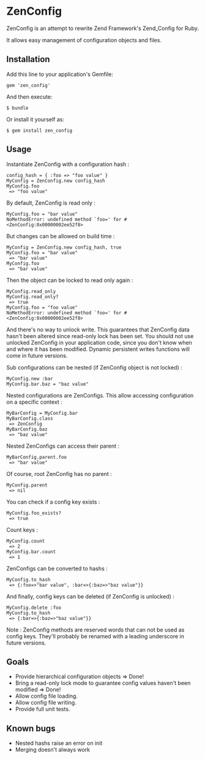# ZenConfig

ZenConfig is an attempt to rewrite Zend Framework's Zend_Config for Ruby.

It allows easy management of configuration objects and files.

## Installation

Add this line to your application's Gemfile:

    gem 'zen_config'

And then execute:

    $ bundle

Or install it yourself as:

    $ gem install zen_config

## Usage

Instantiate ZenConfig with a configuration hash :

    config_hash = { :foo => "foo value" }
    MyConfig = ZenConfig.new config_hash
    MyConfig.foo
     => "foo value"

By default, ZenConfig is read only :

    MyConfig.foo = "bar value"
    NoMethodError: undefined method `foo=' for #<ZenConfig:0x00000002ee52f8>

But changes can be allowed on build time :

    MyConfig = ZenConfig.new config_hash, true
    MyConfig.foo = "bar value"
     => "bar value"
    MyConfig.foo
     => "bar value"

Then the object can be locked to read only again :

    MyConfig.read_only
    MyConfig.read_only?
     => true
    MyConfig.foo = "foo value"
    NoMethodError: undefined method `foo=' for #<ZenConfig:0x00000002ee52f8>

And there's no way to unlock write.
This guarantees that ZenConfig data hasn't been altered since read-only lock has been set.
You should not use unlocked ZenConfig in your application code, since you don't know when and where it has been modified.
Dynamic persistent writes functions will come in future versions.

Sub configurations can be nested (if ZenConfig object is not locked) :

    MyConfig.new :bar
    MyConfig.bar.baz = "baz value"

Nested configurations are ZenConfigs. This allow accessing configuration on a specific context :

    MyBarConfig = MyConfig.bar
    MyBarConfig.class
     => ZenConfig
    MyBarConfig.baz
     => "baz value"

Nested ZenConfigs can access their parent :

    MyBarConfig.parent.foo
     => "bar value"

Of course, root ZenConfig has no parent :

    MyConfig.parent
     => nil

You can check if a config key exists :

    MyConfig.foo_exists?
     => true

Count keys :

    MyConfig.count
     => 2
    MyConfig.bar.count
     => 1

ZenConfigs can be converted to hashs :

    MyConfig.to_hash
     => {:foo=>"bar value", :bar=>{:baz=>"baz value"}}

And finally, config keys can be deleted (if ZenConfig is unlocked) :

    MyConfig.delete :foo
    MyConfig.to_hash
     => {:bar=>{:baz=>"baz value"}}

Note : ZenConfig methods are reserved words that can not be used as config keys.
They'll probably be renamed with a leading underscore in future versions.

## Goals

- Provide hierarchical configuration objects => Done!
- Bring a read-only lock mode to guarantee config values haven't been modified => Done!
- Allow config file loading.
- Allow config file writing.
- Provide full unit tests.

## Known bugs

- Nested hashs raise an error on init
- Merging doesn't always work